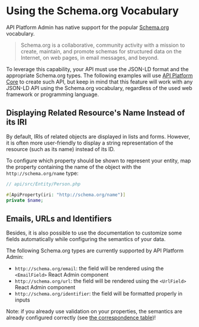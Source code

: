# Using the Schema.org Vocabulary

API Platform Admin has native support for the popular [Schema.org](https://schema.org) vocabulary.

> Schema.org is a collaborative, community activity with a mission to create, maintain, and promote schemas for structured data on the Internet, on web pages, in email messages, and beyond.

To leverage this capability, your API must use the JSON-LD format and the appropriate Schema.org types.
The following examples will use [API Platform Core](../core/) to create such API, but keep in mind that this feature will work with any JSON-LD API using the Schema.org vocabulary, regardless of the used web framework or programming language.

## Displaying Related Resource's Name Instead of its IRI

By default, IRIs of related objects are displayed in lists and forms.
However, it is often more user-friendly to display a string representation of the resource (such as its name) instead of its ID.

To configure which property should be shown to represent your entity, map the property containing the name of the object with the `http://schema.org/name` type:

```php
// api/src/Entity/Person.php

#[ApiProperty(iri: "http://schema.org/name")]
private $name;
```

## Emails, URLs and Identifiers

Besides, it is also possible to use the documentation to customize some fields automatically while configuring the semantics of your data.

The following Schema.org types are currently supported by API Platform Admin:

* `http://schema.org/email`: the field will be rendered using the `<EmailField>` React Admin component
* `http://schema.org/url`: the field will be rendered using the `<UrlField>` React Admin component
* `http://schema.org/identifier`: the field will be formatted properly in inputs

Note: if you already use validation on your properties, the semantics are already configured correctly (see [the correspondence table](../core/validation.md#open-vocabulary-generated-from-validation-metadata))!
